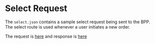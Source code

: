 # Select Request

The `select.json` contains a sample select request being sent to the BPP. The select route is used whenever a user initiates a new order.

The request is [here](./select.json) and response is [here](./response.json)
